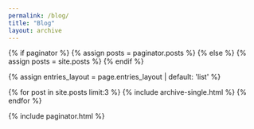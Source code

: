 ```yaml
---
permalink: /blog/
title: "Blog"
layout: archive
---
```


{% if paginator %}
  {% assign posts = paginator.posts %}
{% else %}
  {% assign posts = site.posts %}
{% endif %}

{% assign entries_layout = page.entries_layout | default: 'list' %}
<div class="entries-{{ entries_layout }}">
{% for post in site.posts limit:3 %}
  {% include archive-single.html %}
{% endfor %}
</div>

{% include paginator.html %}
